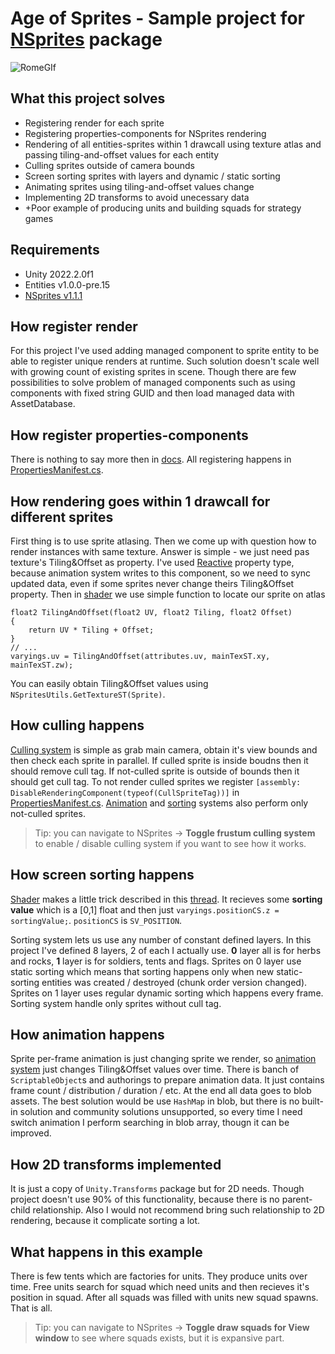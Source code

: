 # Age of Sprites - Sample project for [NSprites](https://github.com/Antoshidza/NSprites) package

![RomeGIf](https://user-images.githubusercontent.com/19982288/204523105-7cabb122-954c-4fb0-97bc-becb27d2d2b9.gif)

## What this project solves
* Registering render for each sprite
* Registering properties-components for NSprites rendering
* Rendering of all entities-sprites within 1 drawcall using texture atlas and passing tiling-and-offset values for each entity
* Culling sprites outside of camera bounds
* Screen sorting sprites with layers and dynamic / static sorting
* Animating sprites using tiling-and-offset values change
* Implementing 2D transforms to avoid unecessary data
* +Poor example of producing units and building squads for strategy games

## Requirements
* Unity 2022.2.0f1
* Entities v1.0.0-pre.15
* [NSprites v1.1.1](https://github.com/Antoshidza/NSprites/releases/tag/v1.0.3)

## How register render
For this project I've used adding managed component to sprite entity to be able to register unique renders at runtime. Such solution doesn't scale well with growing count of existing sprites in scene. Though there are few possibilities to solve problem of managed components such as using components with fixed string GUID and then load managed data with AssetDatabase.

## How register properties-components
There is nothing to say more then in [docs](https://github.com/Antoshidza/NSprites/wiki/Register-components-as-properties). All registering happens in [PropertiesManifest.cs](https://github.com/Antoshidza/NSprites-Dev/blob/main/Assets/Sources/PropertiesManifest.cs).

## How rendering goes within 1 drawcall for different sprites
First thing is to use sprite atlasing. Then we come up with question how to render instances with same texture. Answer is simple - we just need pas texture's Tiling&Offset as property. I've used [Reactive](https://github.com/Antoshidza/NSprites/wiki/Property-update-modes) property type, because animation system writes to this component, so we need to sync updated data, even if some sprites never change theirs Tiling&Offset property. Then in [shader](https://github.com/Antoshidza/NSprites-Dev/blob/main/Assets/Content/Graphics/SimpleSpriteShader.shader) we use simple function to locate our sprite on atlas
```hlsl
float2 TilingAndOffset(float2 UV, float2 Tiling, float2 Offset)
{
    return UV * Tiling + Offset;
}
// ...
varyings.uv = TilingAndOffset(attributes.uv, mainTexST.xy, mainTexST.zw);
```
You can easily obtain Tiling&Offset values using `NSpritesUtils.GetTextureST(Sprite)`.

## How culling happens
[Culling system](https://github.com/Antoshidza/NSprites-Dev/blob/main/Assets/Sources/NSprites%20Foundation/Base/Systems/SpriteFrustumCullingSystem.cs) is simple as grab main camera, obtain it's view bounds and then check each sprite in parallel. If culled sprite is inside boudns then it should remove cull tag. If not-culled sprite is outside of bounds then it should get cull tag. To not render culled sprites we register `[assembly: DisableRenderingComponent(typeof(CullSpriteTag))]` in [PropertiesManifest.cs](https://github.com/Antoshidza/NSprites-Dev/blob/main/Assets/Sources/PropertiesManifest.cs). [Animation](https://github.com/Antoshidza/NSprites-Dev/blob/main/Assets/Sources/NSprites%20Foundation/Animation/Systems/SpriteUVAnimationSystem.cs) and [sorting](https://github.com/Antoshidza/NSprites-Dev/blob/main/Assets/Sources/NSprites%20Foundation/Sorting/Systems/SpriteSortingSystem.cs) systems also perform only not-culled sprites.
> Tip: you can navigate to NSprites -> **Toggle frustum culling system** to enable / disable culling system if you want to see how it works. 

## How screen sorting happens
[Shader](https://github.com/Antoshidza/NSprites-Dev/blob/main/Assets/Content/Graphics/SimpleSpriteShader.shader) makes a little trick described in this [thread](https://forum.unity.com/threads/how-to-sort-2d-objects-with-same-z-position-in-shader.1347008/#post-8506538). It recieves some **sorting value** which is a [0,1] float and then just `varyings.positionCS.z = sortingValue;`. `positionCS` is `SV_POSITION`.

Sorting system lets us use any number of constant defined layers. In this project I've defined 8 layers, 2 of each I actually use. **0** layer all is for herbs and rocks, **1** layer is for soldiers, tents and flags. Sprites on 0 layer use static sorting which means that sorting happens only when new static-sorting entities was created / destroyed (chunk order version changed). Sprites on 1 layer uses regular dynamic sorting which happens every frame. Sorting system handle only sprites without cull tag.

## How animation happens
Sprite per-frame animation is just changing sprite we render, so [animation system]((https://github.com/Antoshidza/NSprites-Dev/blob/main/Assets/Sources/NSprites%20Foundation/Animation/Systems/SpriteUVAnimationSystem.cs)) just changes Tiling&Offset values over time. There is banch of `ScriptableObject`s and authorings to prepare animation data. It just contains frame count / distribution / duration / etc. At the end all data goes to blob assets.
The best solution would be use `HashMap` in blob, but there is no built-in solution and community solutions unsupported, so every time I need switch animation I perform searching in blob array, thougn it can be improved.

## How 2D transforms implemented
It is just a copy of `Unity.Transforms` package but for 2D needs. Though project doesn't use 90% of this functionality, because there is no parent-child relationship. Also I would not recommend bring such relationship to 2D rendering, because it complicate sorting a lot.

## What happens in this example
There is few tents which are factories for units. They produce units over time. Free units search for squad which need units and then recieves it's position in squad. After all squads was filled with units new squad spawns. That is all. 
>Tip: you can navigate to NSprites -> **Toggle draw squads for View window** to see where squads exists, but it is expansive part.
